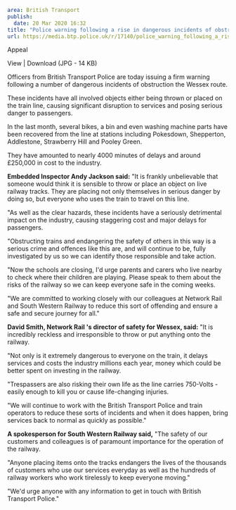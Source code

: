 ```yaml
area: British Transport
publish:
  date: 20 Mar 2020 16:32
title: "Police warning following a rise in dangerous incidents of obstruction \u2013 Wessex line"
url: https://media.btp.police.uk/r/17140/police_warning_following_a_rise_in_dangerous_inci
```

Appeal

View | Download (JPG - 14 KB)

Officers from British Transport Police are today issuing a firm warning following a number of dangerous incidents of obstruction the Wessex route.

These incidents have all involved objects either being thrown or placed on the train line, causing significant disruption to services and posing serious danger to passengers.

In the last month, several bikes, a bin and even washing machine parts have been recovered from the line at stations including Pokesdown, Shepperton, Addlestone, Strawberry Hill and Pooley Green.

They have amounted to nearly 4000 minutes of delays and around £250,000 in cost to the industry.

**Embedded Inspector Andy Jackson said:** "It is frankly unbelievable that someone would think it is sensible to throw or place an object on live railway tracks. They are placing not only themselves in serious danger by doing so, but everyone who uses the train to travel on this line.

"As well as the clear hazards, these incidents have a seriously detrimental impact on the industry, causing staggering cost and major delays for passengers.

"Obstructing trains and endangering the safety of others in this way is a serious crime and offences like this are, and will continue to be, fully investigated by us so we can identify those responsible and take action.

"Now the schools are closing, I'd urge parents and carers who live nearby to check where their children are playing. Please speak to them about the risks of the railway so we can keep everyone safe in the coming weeks.

"We are committed to working closely with our colleagues at Network Rail and South Western Railway to reduce this sort of offending and ensure a safe and secure journey for all."

**David Smith, Network Rail 's director of safety for Wessex, said:** "It is incredibly reckless and irresponsible to throw or put anything onto the railway.

"Not only is it extremely dangerous to everyone on the train, it delays services and costs the industry millions each year, money which could be better spent on investing in the railway.

"Trespassers are also risking their own life as the line carries 750-Volts - easily enough to kill you or cause life-changing injuries.

"We will continue to work with the British Transport Police and train operators to reduce these sorts of incidents and when it does happen, bring services back to normal as quickly as possible."

**A spokesperson for South Western Railway said,** "The safety of our customers and colleagues is of paramount importance for the operation of the railway.

"Anyone placing items onto the tracks endangers the lives of the thousands of customers who use our services everyday as well as the hundreds of railway workers who work tirelessly to keep everyone moving."

"We'd urge anyone with any information to get in touch with British Transport Police."
